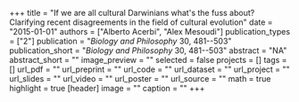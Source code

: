 +++
title = "If we are all cultural Darwinians what's the fuss about? Clarifying recent disagreements in the field of cultural evolution"
date = "2015-01-01"
authors = ["Alberto Acerbi", "Alex Mesoudi"]
publication_types = ["2"]
publication = "_Biology and Philosophy_ 30, 481--503"
publication_short = "_Biology and Philosophy_ 30, 481--503"
abstract = "NA"
abstract_short = ""
image_preview = ""
selected = false
projects = []
tags = []
url_pdf = ""
url_preprint = ""
url_code = ""
url_dataset = ""
url_project = ""
url_slides = ""
url_video = ""
url_poster = ""
url_source = ""
math = true
highlight = true
[header]
image = ""
caption = ""
+++

